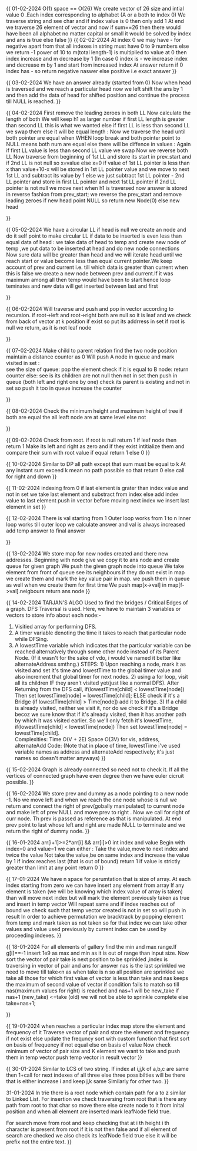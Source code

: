 {{
01-02-2024
 O(1) space == O(26)
We create vector of 26 size and intial value 0 .Each index corresponding to alphabet (A or a both to index 0)
We traverse string and see char and if index value is 0 then only add 1
At end we traverse 26 element of vector and now if sum==26 then there would have been all alphabet no matter capital or small it would be solved by index and ans is true else false
}}
{{
02-02-2024
At index 0 we may have - for negative apart from that all indexes in string must have 0 to 9 numbers else we return -1
power of 10 to m(total length-1) is multiplied to value at 0 then index increase and m decrease by 1 (In case 0 index is - we increase index and decrease m by 1 and start from increased index
At answer return if 0 index has - so return negative naswer else positive i.e exact answer
}}

{{
03-02-2024
We have an answer already (started from 0)
Now when head is traversed and we reach a particular head now we left shift the ans by 1 and then add the data of head for shifted position  and continue the process till NULL is reached.
}}


{{
04-02-2024
First remove the leading zeroes in both LL
Now calculate the length of both
We will keep h1 as larger number
if first LL length is greater than second LL this is what we wanted
else if first LL is less than second LL we swap them 
else it will be equal length :
                               Now we traverse the head until both pointer are equal
                               when WHEN loop break and both pointer point to NULL means both num are equal
                                else there will be diffence in values :
                                                                        Again if first LL value is less than second LL value we swap
 Now we reverse both LL
 Now traverse from beginning of 1st LL and store its start in prev_start and if 2nd LL is not null so x=value else x=0
   if value of 1st LL pointer is less than x than value+10-x will be stored in 1st LL pointer value and we move to next 1st LL and subtract its value by 1
   else we just subtract 1st LL pointer - 2nd LL pointer and store in first LL pointer and next 1st LL pointer 
   if 2nd LL pointer is not null we move next 
 when h1 is traversed now answer is stored in reverse fashion from prev_start;
 we reverse the prev_start and remove leading zeroes
 if new head point NULL so return new Node(0) else new head
                                                                        
                               
}}


{{
05-02-2024
We have a circular LL
if head is null we create an node and do it self point to make circular LL
if data to be inserted is even less than equal data of head :
                                                             we take data of head to temp and create new node of temp ,we put data to be inserted at head and do new node connections
Now sure data will  be greater than head and we will iterate head until we reach start or value become less than equal current pointer.We keep account of prev and current i.e. till which data is greater than current when this is false we create a new node between prev and current.If it was maximum among all then temp would have been to start hence loop teminates and new data will get inserted between last and first
                                                                        
}}


{{
06-02-2024
Will traverse and push and pop in vector according to recursion.
if root->left and root->right both are null so it is leaf and we check from back of vector at k position if exist so put its addrress in set
if root is null we return, as it is not leaf node
                                                                        
}}



{{
07-02-2024
Make child to parent relation 
find the two node position
maintain a distance counter as 0
Will push A node in queue and mark visited in set :  
                         see the size of queue:
                                               pop the element
                                               check if it is  equal to B node:
                                                   return counter 
                                               else:
                                                  see is its children are not null then not in set then push in queue (both left and right one by one)
                                                  check its parent is existing and not in set so push it too in queue
                         increase the counter
                                                                        
}}


{{
08-02-2024
Check the minimum height and maximum height of tree
if both are equal the all leaft node are at same level else not
                                                                        
}}

{{
09-02-2024
Check from root.
if root is null return 1
if leaf node then return 1
Make its left and right as zero and if they exist intitialize them and compare their sum with root value if equal return 1 else 0
}}

{{
10-02-2024
Similar  to DP all path except that sum must be equal to k
At any instant sum exceed k mean no path possible so that return 0
else call for right and down
}}


{{
11-02-2024
indexing from 0
if last element is grater than index value and not in set
                                                we take last element and substract from index
                                                else 
                                                add index value to last element
                                         push in vector 
before moving next index we insert last element in set
}}



{{
12-02-2024
There is val starting from 1
Outer loop works from 1 to n
Inner loop works till outer loop 
   we calculate answer and val is always increased
 add temp answer to final answer
  
}}


{{
13-02-2024
We store map for new nodes created and there new addresses.
Beginning with node give we copy it to ans node and create queue for given graph 
We push the given graph node into queue
   We take element from front of queue see its neighbours 
   if they do not exist in map we create them and mark the key value pair in map.
      we push them in queue as well when we create them for first time
    We push  map[x->val] in map[f->val].neigbours
return ans node 
}}


{{
14-02-2024
TARJAN'S ALGO Used to find the bridges / Critical Edges of a graph. DFS Traversal is used. Here, we have to maintain 3 variables or vectors to store info about each node:-
1) Visitied array for performing DFS.
2) A timer variable denoting the time it takes to reach that particular node while DFSing.
3) A lowestTime variable which indicates that the particular variable can be reached alternatively through some other node instead of its Parent Node. (If it wasn't for the sake of vdo, i would've named it better like alternateAddress smthng.) STEPS: 1) Upon reaching a node, mark it as visited and set it's time and lowestTime to the global timer value and also increment that global timer for next nodes. 2) using a for loop, visit all its children IF they aren't visited yet(just like a normal DFS). After Returning from the DFS call, if(lowestTime[child] < lowestTime[node]) Then set lowestTime[node] = lowestTime[child]; ELSE check if it's a Bridge (if lowestTime[child] > Time[node]) add it to Bridge. 3) If a child is already visited, neither we visit it, nor do we check if it's a Bridge becoz we sure know that if it's already visited, then it has another path by which it was visited earlier. So we'll only fetch it's lowestTime, if(lowestTime[child] < lowestTime[node]) Then set lowestTime[node] = lowestTime[child].        
Complexities: Time O(V + 2E) Space O(3V)
for vis, address, alternateAdd Code: (Note that in place of time, lowestTime i've used variable names as address and alternateAdd respectively; it's just names so doesn't matter anyways)
}}

{{
15-02-2024
Graph is already connected so need not to check it.
If all the vertices of connected graph have even degree then we have euler cicruit possible.
}}

{{
16-02-2024
 We store prev and dummy as a node pointing to a new node -1.
 No we move left and when we reach the one node whose is null we return and connect the right of prev(gobally manipulated) to current node and make left of prev NULL and move prev to right .
 Now we call for right of curr node.
 Th prev is passed as reference as that is manipulated.
 At end prev point to last whose left and right are made NULL to terminate and we return the right of dummy node.
}}


{{
16-01-2024
 arr[i+1]>=2*arr[i] && arr[i]>0
 int index and value
 Begin with index=0 and value=1 we can either :
 Take the value,move to next index and twice the value
 Not take the value,be on same index and increase the value by 1
 if index reaches last (that is out of bound) return 1 
 if value is strictly greater than limit at any point return 0
}}

{{
17-01-2024
 We have n space for perumtation that is size of array.
 At each index starting from zero we can have insert any element from array
 If any element is taken (we will be knowing which index value of array is taken) than will move next index but will mark the element previously taken as true and insert in temp vector
 Will repeat same and if index reaches out of bound we check such that temp vector created is not in set so will push in result
 In order to achieve permutation we bracktrack by popping element from temp and mark taken as not taken so for that index we can take other values and value used previously by current index 
 can be used by proceeding indexes.
}}


{{
18-01-2024
For all elements of gallery find the min and max range.If g[i]==-1 insert 1e9 as max and min as it is out of range than input size.
Now sort the vector of pair 
take is next position to be sprinkled ,index is traversing in vector of pair and ans for answer
nas is the last sprinkled
we need to move till take<n as when take is n so all position are sprinkled
we take all those for which first value of vector is less than take and nas keeps the maximum of second value of vector
if condition fails to match so till nas(maximum values for right)  is reached and nas+1 will be new_take 
if nas+1 (new_take) <=take (old) we will not be able to sprinkle complete else  take=nas+1;

}}


{{
19-01-2024
when reaches a particular index
map store the element and frequency of it
Traverse vector of pair and store the element and frequency if not exist  else update the frequncy
sort with custom function that first sort on basis of frequency if not equal else on basis of value
Now check minimum of vector of pair size and K element we want to take and push them in temp vector
push temp vector in result vector
}}

{{
30-01-2024
Similar to LCS of two string.
If index at i,j,k of a,b,c are same then 1+call for next indexes of all three
else three possibilties will be there that is either increase i and keep j,k same Similarly for other two.
}}

31-01-2024
In trie there is a root node which contain path for a to z similar to Linked List.
For insertion we check traversing from root that is there any path from root to that char so move there else create node to it from inital position and when all element are inserted mark leafNode field true.

For search move from root and keep checking that at i th height i th character is present from root if it is not then false and if all element of search are checked we also check its leafNode field true else
it will be prefix not the entire text.
}}
